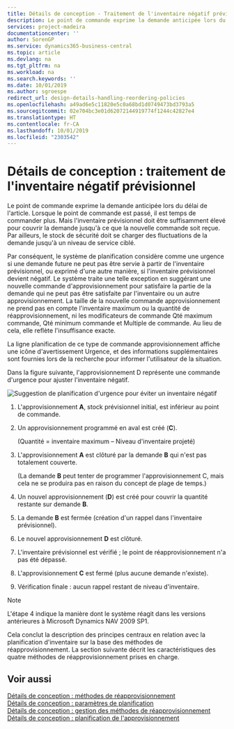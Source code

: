 ```yaml
---
title: Détails de conception - Traitement de l'inventaire négatif prévisionnel | Microsoft Docs
description: Le point de commande exprime la demande anticipée lors du délai de l'article. Lorsque le point de commande est passé, il est temps de commander plus. Mais l'inventaire prévisionnel doit être suffisamment élevé pour couvrir la demande jusqu'à ce que la nouvelle commande soit reçue. Par ailleurs, le stock de sécurité doit se charger des fluctuations de la demande jusqu'à un niveau de service ciblé.
services: project-madeira
documentationcenter: ''
author: SorenGP
ms.service: dynamics365-business-central
ms.topic: article
ms.devlang: na
ms.tgt_pltfrm: na
ms.workload: na
ms.search.keywords: ''
ms.date: 10/01/2019
ms.author: sgroespe
redirect_url: design-details-handling-reordering-policies
ms.openlocfilehash: a49ad6e5c11820e5c0a68bd1d0749473bd3793a5
ms.sourcegitcommit: 02e704bc3e01d62072144919774f1244c42827e4
ms.translationtype: HT
ms.contentlocale: fr-CA
ms.lasthandoff: 10/01/2019
ms.locfileid: "2303542"
---
```

# <a name="design-details-handling-projected-negative-inventory"></a>Détails de conception : traitement de l'inventaire négatif prévisionnel
Le point de commande exprime la demande anticipée lors du délai de l'article. Lorsque le point de commande est passé, il est temps de commander plus. Mais l'inventaire prévisionnel doit être suffisamment élevé pour couvrir la demande jusqu'à ce que la nouvelle commande soit reçue. Par ailleurs, le stock de sécurité doit se charger des fluctuations de la demande jusqu'à un niveau de service ciblé.  

 Par conséquent, le système de planification considère comme une urgence si une demande future ne peut pas être servie à partir de l'inventaire prévisionnel, ou exprimé d'une autre manière, si l'inventaire prévisionnel devient négatif. Le système traite une telle exception en suggérant une nouvelle commande d'approvisionnement pour satisfaire la partie de la demande qui ne peut pas être satisfaite par l'inventaire ou un autre approvisionnement. La taille de la nouvelle commande approvisionnement ne prend pas en compte l'inventaire maximum ou la quantité de réapprovisionnement, ni les modificateurs de commande Qté maximum commande, Qté minimum commande et Multiple de commande. Au lieu de cela, elle reflète l'insuffisance exacte.  

 La ligne planification de ce type de commande approvisionnement affiche une icône d'avertissement Urgence, et des informations supplémentaires sont fournies lors de la recherche pour informer l'utilisateur de la situation.  

 Dans la figure suivante, l'approvisionnement D représente une commande d'urgence pour ajuster l'inventaire négatif.  

 ![Suggestion de planification d'urgence pour éviter un inventaire négatif](media/nav_app_supply_planning_2_negative_inventory.png "Suggestion de planification d'urgence pour éviter un inventaire négatif")  

1.  L'approvisionnement **A**, stock prévisionnel initial, est inférieur au point de commande.  
2.  Un approvisionnement programmé en aval est créé (**C**).  

     (Quantité = inventaire maximum – Niveau d'inventaire projeté)  
3.  L'approvisionnement **A** est clôturé par la demande **B** qui n'est pas totalement couverte.  

     (La demande **B** peut tenter de programmer l'approvisionnement C, mais cela ne se produira pas en raison du concept de plage de temps.)  
4.  Un nouvel approvisionnement (**D**) est créé pour couvrir la quantité restante sur demande **B**.  
5.  La demande **B** est fermée (création d'un rappel dans l'inventaire prévisionnel).  
6.  Le nouvel approvisionnement **D** est clôturé.  
7.  L'inventaire prévisionnel est vérifié ; le point de réapprovisionnement n'a pas été dépassé.  
8.  L'approvisionnement **C** est fermé (plus aucune demande n'existe).  
9. Vérification finale : aucun rappel restant de niveau d'inventaire.  

> [!NOTE]  
>  L'étape 4 indique la manière dont le système réagit dans les versions antérieures à Microsoft Dynamics NAV 2009 SP1.  

 Cela conclut la description des principes centraux en relation avec la planification d'inventaire sur la base des méthodes de réapprovisionnement. La section suivante décrit les caractéristiques des quatre méthodes de réapprovisionnement prises en charge.  

## <a name="see-also"></a>Voir aussi  
 [Détails de conception : méthodes de réapprovisionnement](design-details-reordering-policies.md)   
 [Détails de conception : paramètres de planification](design-details-planning-parameters.md)   
 [Détails de conception : gestion des méthodes de réapprovisionnement](design-details-handling-reordering-policies.md)   
 [Détails de conception : planification de l'approvisionnement](design-details-supply-planning.md)
